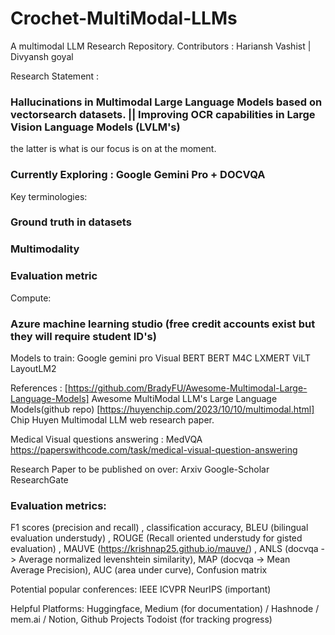 # Crochet-MultiModal-LLMs
A multimodal LLM Research Repository.
Contributors : Hariansh Vashist | Divyansh goyal


Research Statement : 
### Hallucinations in Multimodal Large Language Models based on vectorsearch datasets. || Improving OCR capabilities in Large Vision Language Models (LVLM's)
the latter is what is our focus is on at the moment.
### Currently Exploring : Google Gemini Pro + DOCVQA 

Key terminologies:
### Ground truth in datasets 
### Multimodality
### Evaluation metric 

Compute:
### Azure machine learning studio (free credit accounts exist but they will require student ID's)

Models to train:
Google gemini pro
Visual BERT
BERT 
M4C
LXMERT
ViLT
LayoutLM2

References : 
[https://github.com/BradyFU/Awesome-Multimodal-Large-Language-Models] Awesome MultiModal LLM's Large Language Models(github repo)
[https://huyenchip.com/2023/10/10/multimodal.html] Chip Huyen Multimodal LLM web research paper.

Medical Visual questions answering : MedVQA
https://paperswithcode.com/task/medical-visual-question-answering

Research Paper to be published on over:
Arxiv
Google-Scholar
ResearchGate

### Evaluation metrics:
F1 scores (precision and recall) , classification accuracy, BLEU (bilingual evaluation understudy) , ROUGE (Recall oriented understudy for gisted evaluation) , MAUVE (https://krishnap25.github.io/mauve/) , ANLS (docvqa -> Average normalized levenshtein similarity), MAP (docvqa -> Mean Average Precision), AUC (area under curve), Confusion matrix


Potential popular conferences:
IEEE
ICVPR
NeurIPS (important)

Helpful Platforms:
Huggingface, Medium (for documentation) / Hashnode / mem.ai / Notion, Github Projects
Todoist (for tracking progress)

